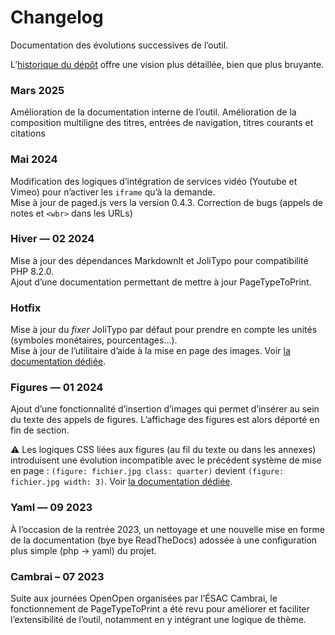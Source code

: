 # Changelog

Documentation des évolutions successives de l’outil.

L’[historique du dépôt](https://github.com/esadpyrenees/PageTypeToPrint/commits/main/) offre une vision plus détaillée, bien que plus bruyante.

### Mars 2025

Amélioration de la documentation interne de l’outil.
Amélioration de la composition multiligne des titres, entrées de navigation, titres courants et citations

### Mai 2024

Modification des logiques d’intégration de services vidéo (Youtube et Vimeo) pour n’activer les `iframe` qu’à la demande.  
Mise à jour de paged.js vers la version 0.4.3.
Correction de bugs (appels de notes et `<wbr>` dans les URLs)

### Hiver — 02 2024

Mise à jour des dépendances MarkdownIt et JoliTypo pour compatibilité PHP 8.2.0.   
Ajout d’une documentation permettant de mettre à jour PageTypeToPrint.


### Hotfix

Mise à jour du _fixer_ JoliTypo par défaut pour prendre en compte les unités (symboles monétaires, pourcentages…).  
Mise à jour de l’utilitaire d’aide à la mise en page des images. Voir [la documentation dédiée](https://esadpyrenees.github.io/PageTypeToPrint/appendices/#mise-en-page-visuelle-des-images).


### Figures — 01 2024

Ajout d’une fonctionnalité d’insertion d’images qui permet d’insérer au sein du texte des appels de figures. L’affichage des figures est alors déporté en fin de section.

⚠️ Les logiques CSS liées aux figures (au fil du texte ou dans les annexes) introduisent une évolution incompatible avec le précédent système de mise en page : `(figure: fichier.jpg class: quarter)` devient `(figure: fichier.jpg width: 3)`. Voir [la documentation dédiée](https://esadpyrenees.github.io/PageTypeToPrint/appendices/).


### Yaml — 09 2023

À l’occasion de la rentrée 2023, un nettoyage et une nouvelle mise en forme de la documentation (bye bye ReadTheDocs) adossée à une configuration plus simple (php → yaml) du projet.


### Cambrai – 07 2023

Suite aux journées OpenOpen organisées par l’ÉSAC Cambrai, le fonctionnement de PageTypeToPrint a été revu pour améliorer et faciliter l’extensibilité de l’outil, notamment en y intégrant une logique de thème.